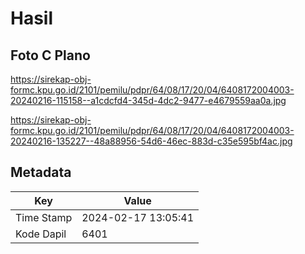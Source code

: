 # Hasil

## Foto C Plano

https://sirekap-obj-formc.kpu.go.id/2101/pemilu/pdpr/64/08/17/20/04/6408172004003-20240216-115158--a1cdcfd4-345d-4dc2-9477-e4679559aa0a.jpg

https://sirekap-obj-formc.kpu.go.id/2101/pemilu/pdpr/64/08/17/20/04/6408172004003-20240216-135227--48a88956-54d6-46ec-883d-c35e595bf4ac.jpg


## Metadata

| Key        | Value               |
| ---------- | ------------------- |
| Time Stamp | 2024-02-17 13:05:41 |
| Kode Dapil | 6401                |



